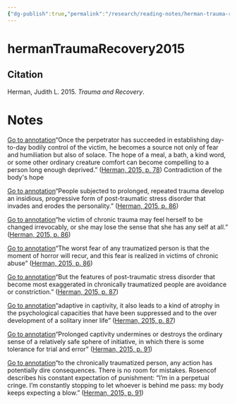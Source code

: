```yaml
---
{"dg-publish":true,"permalink":"/research/reading-notes/herman-trauma-recovery2015/","tags":"gardenEntry"}
---
```


# hermanTraumaRecovery2015

## Citation
Herman, Judith L. 2015. _Trauma and Recovery_.

# Notes

[Go to annotation](zotero://open-pdf/library/items/TTBBLYN7?page=78&annotation=NVGRXTPD)“Once the perpetrator has succeeded in establishing day-to-day bodily control of the victim, he becomes a source not only of fear and humiliation but also of solace. The hope of a meal, a bath, a kind word, or some other ordinary creature comfort can become compelling to a person long enough deprived.” ([Herman, 2015, p. 78](zotero://select/library/items/FPVNAS6G)) Contradiction of the body's hope

[Go to annotation](zotero://open-pdf/library/items/TTBBLYN7?page=86&annotation=IG5P5U5I)“People subjected to prolonged, repeated trauma develop an insidious, progressive form of post-traumatic stress disorder that invades and erodes the personality.” ([Herman, 2015, p. 86](zotero://select/library/items/FPVNAS6G))

[Go to annotation](zotero://open-pdf/library/items/TTBBLYN7?page=86&annotation=K95VRQ8S)“he victim of chronic trauma may feel herself to be changed irrevocably, or she may lose the sense that she has any self at all.” ([Herman, 2015, p. 86](zotero://select/library/items/FPVNAS6G))

[Go to annotation](zotero://open-pdf/library/items/TTBBLYN7?page=86&annotation=WK9BA3G5)“The worst fear of any traumatized person is that the moment of horror will recur, and this fear is realized in victims of chronic abuse” ([Herman, 2015, p. 86](zotero://select/library/items/FPVNAS6G))

[Go to annotation](zotero://open-pdf/library/items/TTBBLYN7?page=87&annotation=IH3AMIMV)“But the features of post-traumatic stress disorder that become most exaggerated in chronically traumatized people are avoidance or constriction.” ([Herman, 2015, p. 87](zotero://select/library/items/FPVNAS6G))

[Go to annotation](zotero://open-pdf/library/items/TTBBLYN7?page=87&annotation=PTZIMI9F)“adaptive in captivity, it also leads to a kind of atrophy in the psychological capacities that have been suppressed and to the over development of a solitary inner life” ([Herman, 2015, p. 87](zotero://select/library/items/FPVNAS6G))

[Go to annotation](zotero://open-pdf/library/items/TTBBLYN7?page=91&annotation=R9IY3G6G)“Prolonged captivity undermines or destroys the ordinary sense of a relatively safe sphere of initiative, in which there is some tolerance for trial and error” ([Herman, 2015, p. 91](zotero://select/library/items/FPVNAS6G))

[Go to annotation](zotero://open-pdf/library/items/TTBBLYN7?page=91&annotation=E2CH5LRI)“to the chronically traumatized person, any action has potentially dire consequences. There is no room for mistakes. Rosencof describes his constant expectation of punishment: “I’m in a perpetual cringe. I’m constantly stopping to let whoever is behind me pass: my body keeps expecting a blow.” ([Herman, 2015, p. 91](zotero://select/library/items/FPVNAS6G))